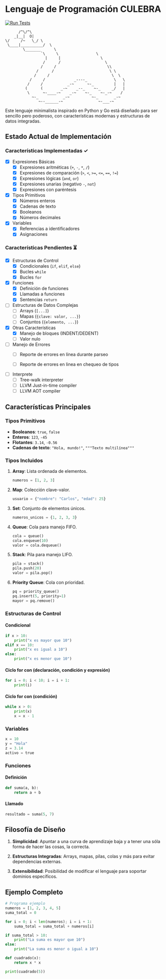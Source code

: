 # Lenguaje de Programación CULEBRA

[![Run Tests](https://github.com/cdgn-coding/culebra/actions/workflows/test.yaml/badge.svg)](https://github.com/cdgn-coding/culebra/actions/workflows/test.yaml)

```
      /^\/^\
    _|__|  O|
\/     /~   \_/ \
 \____|__________/  \
        \_______      \
                `\     \                 \
                  |     |                  \
                 /      /                    \
                /     /                       \\
              /      /                         \ \
             /     /                            \  \
           /     /             _----_            \   \
          /     /           _-~      ~-_         |   |
         (      (        _-~    _--_    ~-_     _/   |
          \      ~-____-~    _-~    ~-_    ~-_-~    /
            ~-_           _-~          ~-_       _-~
               ~--______-~                ~-___-~
```

Este lenguaje minimalista inspirado en Python y Go está diseñado para ser sencillo pero poderoso, con características modernas y estructuras de datos integradas.

## Estado Actual de Implementación

### Características Implementadas ✓
- [x] Expresiones Básicas
  - [x] Expresiones aritméticas (`+`, `-`, `*`, `/`)
  - [x] Expresiones de comparación (`>`, `<`, `>=`, `<=`, `==`, `!=`)
  - [x] Expresiones lógicas (`and`, `or`)
  - [x] Expresiones unarias (negativo `-`, `not`)
  - [x] Expresiones con paréntesis

- [x] Tipos Primitivos
  - [x] Números enteros
  - [x] Cadenas de texto
  - [x] Booleanos
  - [x] Números decimales

- [x] Variables
  - [x] Referencias a identificadores
  - [x] Asignaciones

### Características Pendientes ⏳
- [x] Estructuras de Control
  - [x] Condicionales (`if`, `elif`, `else`)
  - [x] Bucles `while`
  - [x] Bucles `for`

- [x] Funciones
  - [x] Definición de funciones
  - [x] Llamadas a funciones
  - [x] Sentencias `return`

- [ ] Estructuras de Datos Complejas
  - [ ] Arrays (`[...]`)
  - [ ] Mapas (`{clave: valor, ...}`)
  - [ ] Conjuntos (`{elemento, ...}`)

- [x] Otras Características
  - [x] Manejo de bloques (INDENT/DEDENT)
  - [ ] Valor nulo

- [ ] Manejo de Errores
  - [ ] Reporte de errores en línea durante parseo
  - [ ] Reporte de errores en linea en chequeo de tipos


- [ ] Interprete
  - [ ] Tree-walk interpreter
  - [ ] LLVM Just-in-time compiler
  - [ ] LLVM AOT compiler

## Características Principales

### **Tipos Primitivos**

- **Booleanos**: `true`, `false`
- **Enteros**: `123`, `-45`
- **Flotantes**: `3.14`, `-0.56`
- **Cadenas de texto**: `"Hola, mundo!"`, `"""Texto multilínea"""`

### **Tipos Incluidos**

1. **Array**: Lista ordenada de elementos.

   ```python
   numeros = [1, 2, 3]
   ```

2. **Map**: Colección clave-valor.

   ```python
   usuario = {"nombre": "Carlos", "edad": 25}
   ```

3. **Set**: Conjunto de elementos únicos.

   ```python
   numeros_unicos = {1, 2, 3, 3}
   ```

4. **Queue**: Cola para manejo FIFO.

   ```python
   cola = queue()
   cola.enqueue(10)
   valor = cola.dequeue()
   ```

5. **Stack**: Pila para manejo LIFO.

   ```python
   pila = stack()
   pila.push(20)
   valor = pila.pop()
   ```

6. **Priority Queue**: Cola con prioridad.

   ```python
   pq = priority_queue()
   pq.insert(5, priority=1)
   mayor = pq.remove()
   ```

### **Estructuras de Control**

#### **Condicional**

```python
if x > 10:
    print("x es mayor que 10")
elif x == 10:
    print("x es igual a 10")
else:
    print("x es menor que 10")
```

#### **Ciclo for con (declaración, condición y expresión)**

```python
for i = 0; i < 10; i = i + 1:
    print(i)
```

#### **Ciclo for con (condición)**

```python
while x > 0:
    print(x)
    x = x - 1
```

### **Variables**

```python
x = 10
y = "Hola"
z = 3.14
activo = true
```

### **Funciones**

#### **Definición**

```python
def suma(a, b):
    return a + b
```

#### **Llamado**

```python
resultado = suma(5, 7)
```

## Filosofía de Diseño

1. **Simplicidad**: Apuntar a una curva de aprendizaje baja y a tener una sóla forma de hacer las cosas, la correcta.

2. **Estructuras Integradas**: Arrays, mapas, pilas, colas y más para evitar dependencias externas.

3. **Extensibilidad**: Posibilidad de modificar el lenguaje para soportar dominios específicos.

## Ejemplo Completo

```python
# Programa ejemplo
numeros = [1, 2, 3, 4, 5]
suma_total = 0

for i = 0; i < len(numeros); i = i + 1:
    suma_total = suma_total + numeros[i]

if suma_total > 10:
    print("La suma es mayor que 10")
else:
    print("La suma es menor o igual a 10")

def cuadrado(x):
    return x * x

print(cuadrado(5))
```
